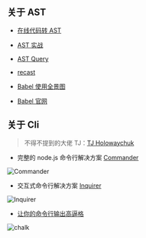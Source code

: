 ## 关于 AST

- [在线代码转 AST](https://esprima.org/index.html)

- [AST 实战](https://segmentfault.com/a/1190000016231512)

- [AST Query](https://github.com/SBoudrias/AST-query)

- [recast](https://www.npmjs.com/package/recast)

- [Babel 使用全景图](https://m.zhipin.com/mpa/html/get/column?contentId=87995370b56b0ac0qxB70tu1&identity=undefined&userId=undefined)

- [Babel 官网](https://babeljs.io/docs/en/)

## 关于 Cli

> 不得不提到的大佬 TJ：[TJ Holowaychuk](https://github.com/tj)

- 完整的 node.js 命令行解决方案 [Commander](https://github.com/tj/commander.js/blob/master/Readme_zh-CN.md)

![Commander](https://cdn.jsdelivr.net/gh/Matthrews/zm_cdn/images/cammader.png)

- 交互式命令行解决方案 [Inquirer](https://www.npmjs.com/package/inquirer)

![Inquirer](https://cdn.jsdelivr.net/gh/Matthrews/zm_cdn/images/inquirer.png)

- [让你的命令行输出高逼格](https://www.npmjs.com/package/chalk)

![chalk](https://cdn.jsdelivr.net/gh/Matthrews/zm_cdn/images/chalk.png)
